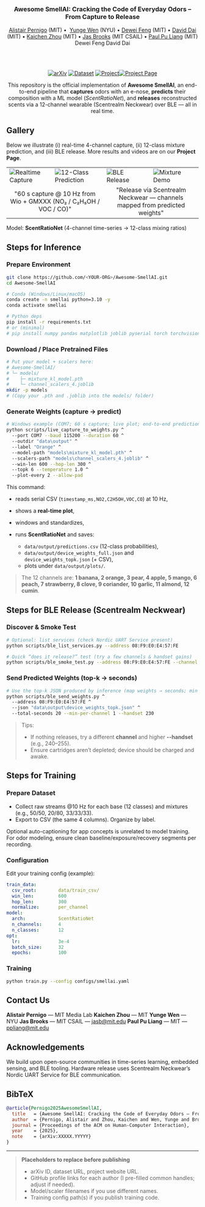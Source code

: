 <div align="center">
<h3>Awesome SmellAI: Cracking the Code of Everyday Odors – From Capture to Release</h3>

<a href="https://github.com/AlistairPernigo" target="_blank">Alistair Pernigo</a> (MIT) •  <a href="https://github.com/yunge-wen" target="_blank">Yunge Wen</a> (NYU) • <a href="https://github.com/DeweiFeng" target="_blank">Dewei Feng</a> (MIT) • <a href="https://github.com/ddvd233" target="_blank">David Dai</a> (MIT) • <a href="https://github.com/KaichenZhou" target="_blank">Kaichen Zhou</a> (MIT) • <a href="https://github.com/jasbrooks" target="_blank">Jas Brooks</a> (MIT CSAIL) • <a href="https://github.com/pliang279" target="_blank">Paul Pu Liang</a> (MIT)  Dewei Feng David Dai

<br/><br/>

<a href="#"><img alt="arXiv" src="https://img.shields.io/badge/arXiv-XXXXX.YYYYY-b31b1b.svg"></a> <a href="#"><img alt="Dataset" src="https://img.shields.io/badge/Dataset-<SmellAI>-green.svg"></a> <a href="#"><img alt="Project">[![Project Page](https://img.shields.io/badge/Project-Website-1f6feb.svg)](https://Alistair0909.github.io/SmellAI/) </a>

This repository is the official implementation of <b>Awesome SmellAI</b>, an end-to-end pipeline that <b>captures</b> odors with an e-nose, <b>predicts</b> their composition with a ML model (<i>ScentRatioNet</i>), and <b>releases</b> reconstructed scents via a 12-channel wearable (Scentrealm Neckwear) over BLE — all in real time.

</div>

## Gallery

Below we illustrate (i) real-time 4-channel capture, (ii) 12-class mixture prediction, and (iii) BLE release.
More results and videos are on our **Project Page**.

<table>
  <tr>
    <td><img src="__assets__/videos/realtime_plot.gif" alt="Realtime Capture"></td>
    <td><img src="__assets__/videos/prediction_bars.gif" alt="12-Class Prediction"></td>
    <td><img src="__assets__/videos/ble_release.gif" alt="BLE Release"></td>
    <td><img src="__assets__/videos/mix_demo.gif" alt="Mixture Demo"></td>
  </tr>
  <tr>
    <td colspan="2"><center>"60 s capture @ 10 Hz from Wio + GMXXX (NO₂ / C₂H₅OH / VOC / CO)"</center></td>
    <td colspan="2"><center>"Release via Scentrealm Neckwear — channels mapped from predicted weights"</center></td>
  </tr>
</table>

Model: <b>ScentRatioNet</b> (4-channel time-series → 12-class mixing ratios)

## Steps for Inference

### Prepare Environment

```bash
git clone https://github.com/<YOUR-ORG>/Awesome-SmellAI.git
cd Awesome-SmellAI

# Conda (Windows/Linux/macOS)
conda create -n smellai python=3.10 -y
conda activate smellai

# Python deps
pip install -r requirements.txt
# or (minimal)
# pip install numpy pandas matplotlib joblib pyserial torch torchvision torchaudio bleak crcmod
```

### Download / Place Pretrained Files

```bash
# Put your model + scalers here:
# Awesome-SmellAI/
# └─ models/
#    ├─ mixture_kl_model.pth
#    └─ channel_scalers_4.joblib
mkdir -p models
# (Copy your .pth and .joblib into the models/ folder)
```

### Generate Weights (capture → predict)

```bash
# Windows example (COM7; 60 s capture; live plot; end-to-end prediction)
python scripts/live_capture_to_weights.py ^
  --port COM7 --baud 115200 --duration 60 ^
  --outdir "data\output" ^
  --label "Orange" ^
  --model-path "models\mixture_kl_model.pth" ^
  --scalers-path "models\channel_scalers_4.joblib" ^
  --win-len 600 --hop-len 300 ^
  --topk 6 --temperature 1.0 ^
  --plot-every 2 --allow-pad
```

This command:

* reads serial CSV (`timestamp_ms,NO2,C2H5OH,VOC,CO`) at 10 Hz,
* shows a **real-time plot**,
* windows and standardizes,
* runs **ScentRatioNet** and saves:

  * `data/output/predictions.csv` (12-class probabilities),
  * `data/output/device_weights_full.json` and `device_weights_topk.json` (+ CSV),
  * plots under `data/output/plots/`.

> The 12 channels are:
> **1 banana, 2 orange, 3 pear, 4 apple, 5 mango, 6 peach, 7 strawberry, 8 clove, 9 coriander, 10 garlic, 11 almond, 12 cumin**.

## Steps for BLE Release (Scentrealm Neckwear)

### Discover & Smoke Test

```bash
# Optional: list services (check Nordic UART Service present)
python scripts/ble_list_services.py --address 08:F9:E0:E4:57:FE

# Quick “does it release?” test (try a few channels & handset gains)
python scripts/ble_smoke_test.py --address 08:F9:E0:E4:57:FE --channel 8 --seconds 8 --handset 230
```

### Send Predicted Weights (top-k → seconds)

```bash
# Use the top-k JSON produced by inference (map weights → seconds; min per channel)
python scripts/ble_send_weights.py ^
  --address 08:F9:E0:E4:57:FE ^
  --json "data\output\device_weights_topk.json" ^
  --total-seconds 20 --min-per-channel 1 --handset 230
```

> Tips:
>
> * If nothing releases, try a different **channel** and higher **--handset** (e.g., 240–255).
> * Ensure cartridges aren’t depleted; device should be charged and awake.

## Steps for Training

### Prepare Dataset

* Collect raw streams @10 Hz for each base (12 classes) and mixtures (e.g., 50/50, 20/80, 33/33/33).
* Export to CSV (the same 4 columns). Organize by label.

Optional auto-captioning for app concepts is unrelated to model training. For odor modeling, ensure clean baseline/exposure/recovery segments per recording.

### Configuration

Edit your training config (example):

```yaml
train_data:
  csv_root:        data/train_csv/
  win_len:         600
  hop_len:         300
  normalize:       per_channel
model:
  arch:            ScentRatioNet
  n_channels:      4
  n_classes:       12
opt:
  lr:              3e-4
  batch_size:      32
  epochs:          100
```

### Training

```bash
python train.py --config configs/smellai.yaml
```

## Contact Us

**Alistair Pernigo** — MIT Media Lab
**Kaichen Zhou** — MIT
**Yunge Wen** — NYU
**Jas Brooks** — MIT CSAIL — <a href="mailto:jasb@mit.edu">[jasb@mit.edu](mailto:jasb@mit.edu)</a>
**Paul Pu Liang** — MIT — <a href="mailto:ppliang@mit.edu">[ppliang@mit.edu](mailto:ppliang@mit.edu)</a>

## Acknowledgements

We build upon open-source communities in time-series learning, embedded sensing, and BLE tooling. Hardware release uses Scentrealm Neckwear’s Nordic UART Service for BLE communication.

## BibTeX

```bibtex
@article{Pernigo2025AwesomeSmellAI,
  title   = {Awesome SmellAI: Cracking the Code of Everyday Odors – From Capture to Release},
  author  = {Pernigo, Alistair and Zhou, Kaichen and Wen, Yunge and Brooks, Jas and Liang, Paul Pu},
  journal = {Proceedings of the ACM on Human-Computer Interaction},
  year    = {2025},
  note    = {arXiv:XXXXX.YYYYY}
}

```

---

> **Placeholders to replace before publishing**
>
> * arXiv ID, dataset URL, project website URL.
> * GitHub profile links for each author (I pre-filled common handles; adjust if needed).
> * Model/scaler filenames if you use different names.
> * Training config path(s) if you publish training code.
